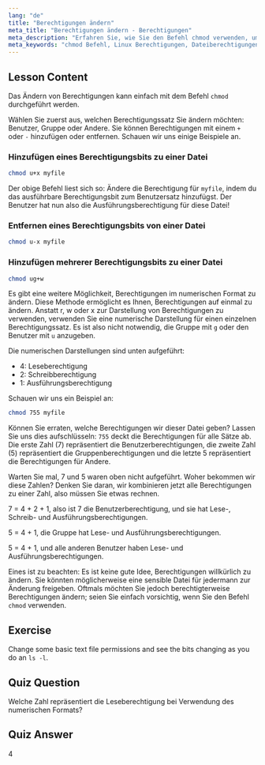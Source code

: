 ```yaml
---
lang: "de"
title: "Berechtigungen ändern"
meta_title: "Berechtigungen ändern - Berechtigungen"
meta_description: "Erfahren Sie, wie Sie den Befehl chmod verwenden, um Dateiberechtigungen in Linux zu ändern. Verstehen Sie symbolische und numerische Modi für eine sichere Dateiverwaltung. Beginnen Sie jetzt mit dem Lernen!"
meta_keywords: "chmod Befehl, Linux Berechtigungen, Dateiberechtigungen, chmod Tutorial, Linux Sicherheit, Linux für Anfänger, Linux Anleitung, chmod numerisch"
---
```


## Lesson Content

Das Ändern von Berechtigungen kann einfach mit dem Befehl `chmod` durchgeführt werden.

Wählen Sie zuerst aus, welchen Berechtigungssatz Sie ändern möchten: Benutzer, Gruppe oder Andere. Sie können Berechtigungen mit einem `+` oder `-` hinzufügen oder entfernen. Schauen wir uns einige Beispiele an.

### Hinzufügen eines Berechtigungsbits zu einer Datei

```bash
chmod u+x myfile
```

Der obige Befehl liest sich so: Ändere die Berechtigung für `myfile`, indem du das ausführbare Berechtigungsbit zum Benutzersatz hinzufügst. Der Benutzer hat nun also die Ausführungsberechtigung für diese Datei!

### Entfernen eines Berechtigungsbits von einer Datei

```bash
chmod u-x myfile
```

### Hinzufügen mehrerer Berechtigungsbits zu einer Datei

```bash
chmod ug+w
```

Es gibt eine weitere Möglichkeit, Berechtigungen im numerischen Format zu ändern. Diese Methode ermöglicht es Ihnen, Berechtigungen auf einmal zu ändern. Anstatt r, w oder x zur Darstellung von Berechtigungen zu verwenden, verwenden Sie eine numerische Darstellung für einen einzelnen Berechtigungssatz. Es ist also nicht notwendig, die Gruppe mit `g` oder den Benutzer mit `u` anzugeben.

Die numerischen Darstellungen sind unten aufgeführt:

- 4: Leseberechtigung
- 2: Schreibberechtigung
- 1: Ausführungsberechtigung

Schauen wir uns ein Beispiel an:

```bash
chmod 755 myfile
```

Können Sie erraten, welche Berechtigungen wir dieser Datei geben? Lassen Sie uns dies aufschlüsseln: `755` deckt die Berechtigungen für alle Sätze ab. Die erste Zahl (7) repräsentiert die Benutzerberechtigungen, die zweite Zahl (5) repräsentiert die Gruppenberechtigungen und die letzte 5 repräsentiert die Berechtigungen für Andere.

Warten Sie mal, 7 und 5 waren oben nicht aufgeführt. Woher bekommen wir diese Zahlen? Denken Sie daran, wir kombinieren jetzt alle Berechtigungen zu einer Zahl, also müssen Sie etwas rechnen.

7 = 4 + 2 + 1, also ist 7 die Benutzerberechtigung, und sie hat Lese-, Schreib- und Ausführungsberechtigungen.

5 = 4 + 1, die Gruppe hat Lese- und Ausführungsberechtigungen.

5 = 4 + 1, und alle anderen Benutzer haben Lese- und Ausführungsberechtigungen.

Eines ist zu beachten: Es ist keine gute Idee, Berechtigungen willkürlich zu ändern. Sie könnten möglicherweise eine sensible Datei für jedermann zur Änderung freigeben. Oftmals möchten Sie jedoch berechtigterweise Berechtigungen ändern; seien Sie einfach vorsichtig, wenn Sie den Befehl `chmod` verwenden.

## Exercise

Change some basic text file permissions and see the bits changing as you do an `ls -l`.

## Quiz Question

Welche Zahl repräsentiert die Leseberechtigung bei Verwendung des numerischen Formats?

## Quiz Answer

4
